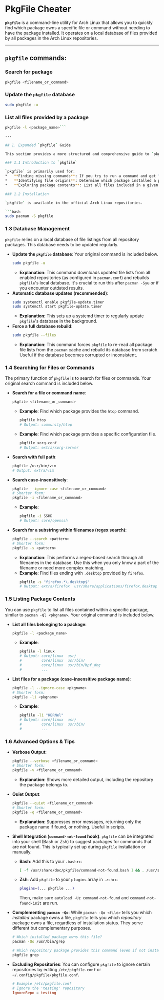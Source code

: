 # PkgFile Cheater

**`pkgfile`** is a command-line utility for Arch Linux that allows you to quickly find which package owns a specific file or command without needing to have the package installed. It operates on a local database of files provided by all packages in the Arch Linux repositories.

---

## `pkgfile` commands:

### Search for package
```bash
pkgfile <filename_or_command>
```

### Update the `pkgfile` database
```bash
sudo pkgfile -u
```

### List all files provided by a package
```bash
pkgfile -l <package_name>```

---

## 1. Expanded `pkgfile` Guide

This section provides a more structured and comprehensive guide to `pkgfile`, building upon your original snippets and introducing additional functionalities.

### 1.1 Introduction to `pkgfile`

`pkgfile` is primarily used for:
*   **Finding missing commands**: If you try to run a command and get "command not found", `pkgfile` can tell you which package provides it.
*   **Identifying file origins**: Determine which package installed a particular file on your system.
*   **Exploring package contents**: List all files included in a given package.

### 1.2 Installation

`pkgfile` is available in the official Arch Linux repositories.

```bash
sudo pacman -S pkgfile
```

### 1.3 Database Management

`pkgfile` relies on a local database of file listings from all repository packages. This database needs to be updated regularly.

*   **Update the `pkgfile` database**: Your original command is included below.
    ```bash
    sudo pkgfile -u
    ```
    *   **Explanation**: This command downloads updated file lists from all enabled repositories (as configured in `pacman.conf`) and rebuilds `pkgfile`'s local database. It's crucial to run this after `pacman -Syu` or if you encounter outdated results.
*   **Automatic database updates (recommended)**:
    ```bash
    sudo systemctl enable pkgfile-update.timer
    sudo systemctl start pkgfile-update.timer
    ```
    *   **Explanation**: This sets up a systemd timer to regularly update `pkgfile`'s database in the background.
*   **Force a full database rebuild**:
    ```bash
    sudo pkgfile --files
    ```
    *   **Explanation**: This command forces `pkgfile` to re-read all package file lists from the `pacman` cache and rebuild its database from scratch. Useful if the database becomes corrupted or inconsistent.

### 1.4 Searching for Files or Commands

The primary function of `pkgfile` is to search for files or commands. Your original search command is included below.

*   **Search for a file or command name**:
    ```bash
    pkgfile <filename_or_command>
    ```
    *   **Example**: Find which package provides the `htop` command.
        ```bash
        pkgfile htop
        # Output: community/htop
        ```
    *   **Example**: Find which package provides a specific configuration file.
        ```bash
        pkgfile xorg.conf
        # Output: extra/xorg-server
        ```

*   **Search with full path**:
    ```bash
    pkgfile /usr/bin/vim
    # Output: extra/vim
    ```

*   **Search case-insensitively**:
    ```bash
    pkgfile --ignore-case <filename_or_command>
    # Shorter form:
    pkgfile -i <filename_or_command>
    ```
    *   **Example**:
        ```bash
        pkgfile -i SSHD
        # Output: core/openssh
        ```

*   **Search for a substring within filenames (regex search)**:
    ```bash
    pkgfile --search <pattern>
    # Shorter form:
    pkgfile -s <pattern>
    ```
    *   **Explanation**: This performs a regex-based search through all filenames in the database. Use this when you only know a part of the filename or need more complex matching.
    *   **Example**: Find files ending with `.desktop` provided by `firefox`.
        ```bash
        pkgfile -s "firefox.*\.desktop$"
        # Output: extra/firefox  usr/share/applications/firefox.desktop
        ```

### 1.5 Listing Package Contents

You can use `pkgfile` to list all files contained within a specific package, similar to `pacman -Ql <pkgname>`. Your original command is included below.

*   **List all files belonging to a package**:
    ```bash
    pkgfile -l <package_name>
    ```
    *   **Example**:
        ```bash
        pkgfile -l linux
        # Output: core/linux  usr/
        #         core/linux  usr/bin/
        #         core/linux  usr/bin/bpf_dbg
        #         ...
        ```

*   **List files for a package (case-insensitive package name)**:
    ```bash
    pkgfile -l --ignore-case <pkgname>
    # Shorter form:
    pkgfile -li <pkgname>
    ```
    *   **Example**:
        ```bash
        pkgfile -li "KERNel"
        # Output: core/linux  usr/
        #         core/linux  usr/bin/
        #         ...
        ```

### 1.6 Advanced Options & Tips

*   **Verbose Output**:
    ```bash
    pkgfile --verbose <filename_or_command>
    # Shorter form:
    pkgfile -v <filename_or_command>
    ```
    *   **Explanation**: Shows more detailed output, including the repository the package belongs to.

*   **Quiet Output**:
    ```bash
    pkgfile --quiet <filename_or_command>
    # Shorter form:
    pkgfile -q <filename_or_command>
    ```
    *   **Explanation**: Suppresses error messages, returning only the package name if found, or nothing. Useful in scripts.

*   **Shell Integration (`command-not-found` hook)**:
    `pkgfile` can be integrated into your shell (Bash or Zsh) to suggest packages for commands that are not found. This is typically set up during `pkgfile` installation or manually.

    *   **Bash**: Add this to your `.bashrc`:
        ```bash
        [ -f /usr/share/doc/pkgfile/command-not-found.bash ] && . /usr/share/doc/pkgfile/command-not-found.bash
        ```
    *   **Zsh**: Add `pkgfile` to your `plugins` array in `.zshrc`:
        ```zsh
        plugins=(... pkgfile ...)
        ```
        Then, make sure `autoload -Uz command-not-found` and `command-not-found-init` are run.

*   **Complementing `pacman -Qo`**:
    While `pacman -Qo <file>` tells you which *installed* package owns a file, `pkgfile` tells you which *repository* package owns a file, regardless of installation status. They serve different but complementary purposes.
    ```bash
    # Which installed package owns this file?
    pacman -Qo /usr/bin/grep

    # Which repository package provides this command (even if not installed)?
    pkgfile grep
    ```
*   **Excluding Repositories**: You can configure `pkgfile` to ignore certain repositories by editing `/etc/pkgfile.conf` or `~/.config/pkgfile/pkgfile.conf`.
    ```conf
    # Example /etc/pkgfile.conf
    # Ignore the 'testing' repository
    IgnoreRepo = testing
    ```

